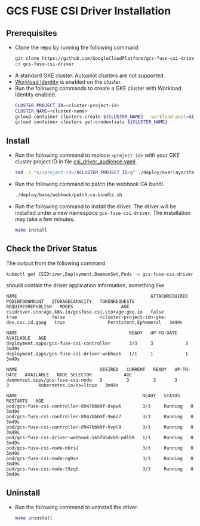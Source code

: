 # GCS FUSE CSI Driver Installation

## Prerequisites
- Clone the repo by running the following command
  ```bash
  git clone https://github.com/GoogleCloudPlatform/gcs-fuse-csi-driver.git
  cd gcs-fuse-csi-driver
  ```
- A standard GKE cluster. Autopilot clusters are not supported.
- [Workload Identity](https://cloud.google.com/kubernetes-engine/docs/how-to/workload-identity) is enabled on the cluster.
- Run the following commands to create a GKE cluster with Workload Identity enabled.
  ```bash
  CLUSTER_PROJECT_ID=<cluster-project-id>
  CLUSTER_NAME=<cluster-name>
  gcloud container clusters create ${CLUSTER_NAME} --workload-pool=${CLUSTER_PROJECT_ID}.svc.id.goog
  gcloud container clusters get-credentials ${CLUSTER_NAME}
  ```

## Install
- Run the following command to replace `<project-id>` with your GKE cluster project ID in file [csi_driver_audience.yaml](../deploy/overlays/stable/csi_driver_audience.yaml).
  ```bash
  sed -i "s/<project-id>/$CLUSTER_PROJECT_ID/g" ./deploy/overlays/stable/csi_driver_audience.yaml
  ```
- Run the following command to patch the webhook CA bundl.
    ```bash
  ./deploy/base/webhook/patch-ca-bundle.sh
  ```
- Run the following command to install the driver. The driver will be installed under a new namespace `gcs-fuse-csi-driver`. The installation may take a few minutes.
  ```bash
  make install
  ```

## Check the Driver Status
The output from the following command
```bash
kubectl get CSIDriver,Deployment,DaemonSet,Pods -n gcs-fuse-csi-driver
```
should contain the driver application information, something like
```
NAME                                                  ATTACHREQUIRED   PODINFOONMOUNT   STORAGECAPACITY   TOKENREQUESTS                    REQUIRESREPUBLISH   MODES                  AGE
csidriver.storage.k8s.io/gcsfuse.csi.storage.gke.io   false            true             false             <cluster-project-id>-gke-dev.svc.id.goog   true                Persistent,Ephemeral   3m49s

NAME                                          READY   UP-TO-DATE   AVAILABLE   AGE
deployment.apps/gcs-fuse-csi-controller       3/3     3            3           3m49s
deployment.apps/gcs-fuse-csi-driver-webhook   1/1     1            1           3m49s

NAME                               DESIRED   CURRENT   READY   UP-TO-DATE   AVAILABLE   NODE SELECTOR            AGE
daemonset.apps/gcs-fuse-csi-node   3         3         3       3            3           kubernetes.io/os=linux   3m49s

NAME                                               READY   STATUS    RESTARTS   AGE
pod/gcs-fuse-csi-controller-8947bbb9f-8spw6        3/3     Running   0          3m49s
pod/gcs-fuse-csi-controller-8947bbb9f-9w627        3/3     Running   0          3m49s
pod/gcs-fuse-csi-controller-8947bbb9f-hvpl9        3/3     Running   0          3m49s
pod/gcs-fuse-csi-driver-webhook-565f85dcb9-pdlb9   1/1     Running   0          3m49s
pod/gcs-fuse-csi-node-b6rs2                        3/3     Running   0          3m49s
pod/gcs-fuse-csi-node-ng9xs                        3/3     Running   0          3m49s
pod/gcs-fuse-csi-node-t9zq5                        3/3     Running   0          3m49s
```

## Uninstall
- Run the following command to uninstall the driver.
  ```bash
  make uninstall
  ````